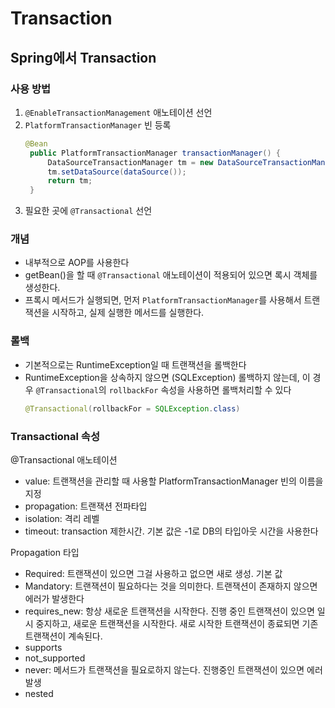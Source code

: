 # Transaction
## Spring에서 Transaction
### 사용 방법
1. `@EnableTransactionManagement` 애노테이션 선언
2. `PlatformTransactionManager` 빈 등록
   ```java
   @Bean
    public PlatformTransactionManager transactionManager() {
        DataSourceTransactionManager tm = new DataSourceTransactionManager();
        tm.setDataSource(dataSource());
        return tm;
    }
   ```
3. 필요한 곳에 `@Transactional` 선언

### 개념
- 내부적으로 AOP를 사용한다
- getBean()을 할 때 `@Transactional` 애노테이션이 적용되어 있으면 록시 객체를 생성한다. 
- 프록시 메서드가 실행되면, 먼저 `PlatformTransactionManager`를 사용해서 트랜잭션을 시작하고, 실제 실행한 메서드를 실행한다.

### 롤백
- 기본적으로는 RuntimeException일 때 트랜잭션을 롤백한다
- RuntimeException을 상속하지 않으면 (SQLException) 롤백하지 않는데, 이 경우 `@Transactional`의 `rollbackFor` 속성을 사용하면 롤백처리할 수 있다
   ```java
   @Transactional(rollbackFor = SQLException.class)
   ```

### Transactional 속성
@Transactional 애노테이션
- value: 트랜잭션을 관리할 때 사용할 PlatformTransactionManager 빈의 이름을 지정
- propagation: 트랜잭션 전파타입
- isolation: 격리 레벨
- timeout: transaction 제한시간. 기본 값은 -1로 DB의 타입아웃 시간을 사용한다

Propagation 타입
- Required: 트랜잭션이 있으면 그걸 사용하고 없으면 새로 생성. 기본 값
- Mandatory: 트랜잭션이 필요하다는 것을 의미한다. 트랜잭션이 존재하지 않으면 에러가 발생한다
- requires_new: 항상 새로운 트랜잭션을 시작한다. 진행 중인 트랜잭션이 있으면 일시 중지하고, 새로운 트랜잭션을 시작한다. 새로 시작한 트랜잭션이 종료되면 기존 트랜잭션이 계속된다.
- supports
- not_supported
- never: 메서드가 트랜잭션을 필요로하지 않는다. 진행중인 트랜잭션이 있으면 에러 발생
- nested